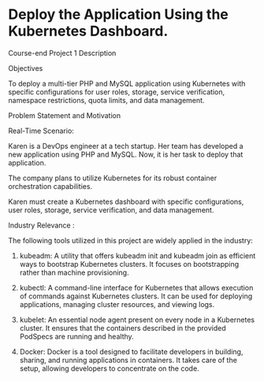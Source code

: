 # Deploy the Application Using the Kubernetes Dashboard.
Course-end Project 1
Description

Objectives

To deploy a multi-tier PHP and MySQL application using Kubernetes with specific configurations for user roles, storage, service verification, namespace restrictions, quota limits, and data management.

Problem Statement and Motivation

Real-Time Scenario:

Karen is a DevOps engineer at a tech startup. Her team has developed a new application using PHP and MySQL. Now, it is her task to deploy that application.

The company plans to utilize Kubernetes for its robust container orchestration capabilities.

Karen must create a Kubernetes dashboard with specific configurations, user roles, storage, service verification, and data management.

Industry Relevance :

The following tools utilized in this project are widely applied in the industry:

1. kubeadm: A utility that offers kubeadm init and kubeadm join as efficient ways to bootstrap Kubernetes clusters. It focuses on bootstrapping rather than machine provisioning.

2. kubectl: A command-line interface for Kubernetes that allows execution of commands against Kubernetes clusters. It can be used for deploying applications, managing cluster resources, and viewing logs.

3. kubelet: An essential node agent present on every node in a Kubernetes cluster. It ensures that the containers described in the provided PodSpecs are running and healthy.

4. Docker: Docker is a tool designed to facilitate developers in building, sharing, and running applications in containers. It takes care of the setup, allowing developers to concentrate on the code.

 
